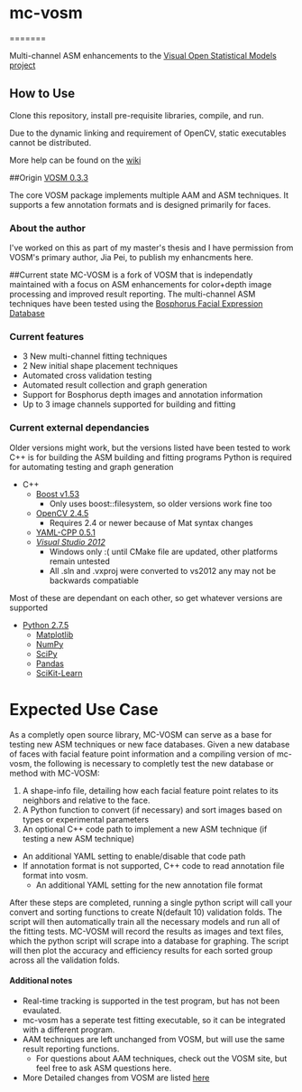# mc-vosm
=======

Multi-channel ASM enhancements to the [Visual Open Statistical Models project](http://www.visionopen.com/)

## How to Use
Clone this repository, install pre-requisite libraries, compile, and run.

Due to the dynamic linking and requirement of OpenCV, static executables cannot be distributed.

More help can be found on the [wiki](https://github.com/cpb8010/mc-vosm/wiki)

##Origin
[VOSM 0.3.3](http://www.visionopen.com/downloads/open-source-software/VOSM/)

The core VOSM package implements multiple AAM and ASM techniques.
It supports a few annotation formats and is designed primarily for faces.

### About the author
I've worked on this as part of my master's thesis and I have permission from VOSM's primary author, Jia Pei, to publish my enhancments here.

##Current state
MC-VOSM is a fork of VOSM that is independatly maintained with a focus on ASM enhancements for color+depth image processing and improved result reporting.
The multi-channel ASM techniques have been tested using the [Bosphorus Facial Expression Database](http://bosphorus.ee.boun.edu.tr/default.aspx)

### Current features
* 3 New multi-channel fitting techniques
* 2 New initial shape placement techniques
* Automated cross validation testing
* Automated result collection and graph generation
* Support for Bosphorus depth images and annotation information
* Up to 3 image channels supported for building and fitting


### Current external dependancies
Older versions might work, but the versions listed have been tested to work
C++ is for building the ASM building and fitting programs
Python is required for automating testing and graph generation

* C++
  * [Boost v1.53](http://www.boost.org/)
      * Only uses boost::filesystem, so older versions work fine too
  * [OpenCV 2.4.5](http://opencv.org/)
      * Requires 2.4 or newer because of Mat syntax changes
  * [YAML-CPP 0.5.1](http://code.google.com/p/yaml-cpp/)
  * [*Visual Studio 2012*](http://www.microsoft.com/visualstudio/eng/downloads#d-2012-express)
      * Windows only :( until CMake file are updated, other platforms remain untested
      * All .sln and .vxproj were converted to vs2012 any may not be backwards compatiable
      
Most of these are dependant on each other, so get whatever versions are supported
* [Python 2.7.5](http://www.python.org/download/)
  * [Matplotlib](http://matplotlib.org/downloads.html)
  * [NumPy](http://www.numpy.org/)
  * [SciPy](http://www.scipy.org/)
  * [Pandas](http://pandas.pydata.org/)
  * [SciKit-Learn](http://scikit-learn.org/stable/install.html)
  
# Expected Use Case
As a completly open source library, MC-VOSM can serve as a base for testing new ASM techniques or new face databases.
Given a new database of faces with facial feature point information and a compiling version of mc-vosm, the following is necessary to completly test the new database or method with MC-VOSM:

1. A shape-info file, detailing how each facial feature point relates to its neighbors and relative to the face.
2. A Python function to convert (if necessary) and sort images based on types or experimental parameters
3. An optional C++ code path to implement a new ASM technique (if testing a new ASM technique)
  * An additional YAML setting to enable/disable that code path
* If annotation format is not supported, C++ code to read annotation file format into vosm.
  * An additional YAML setting for the new annotation file format

After these steps are completed, running a single python script will call your convert and sorting functions to create N(default 10) validation folds.
The script will then automatically train all the necessary models and run all of the fitting tests.
MC-VOSM will record the results as images and text files, which the python script will scrape into a database for graphing.
The script will then plot the accuracy and efficiency results for each sorted group across all the validation folds.

#### Additional notes
* Real-time tracking is supported in the test program, but has not been evaulated.
* mc-vosm has a seperate test fitting executable, so it can be integrated with a different program.
* AAM techniques are left unchanged from VOSM, but will use the same result reporting functions.
  * For questions about AAM techniques, check out the VOSM site, but feel free to ask ASM questions here.
* More Detailed changes from VOSM are listed [here](VOSM_changelist.txt)
